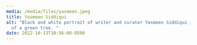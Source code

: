 ```yaml
---
media: /media/files/yasmeen.jpeg
title: Yasmeen Siddiqui
alt: "Black and white portrait of writer and curator Yasmeen Siddiqui in front
  of a green tree. "
date: 2022-10-13T10:56:00-0500
---
```

